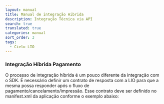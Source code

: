 ```yaml
---
layout: manual
title: Manual de integração Hibrida
description: Integração Técnica via API
search: true
translated: true
categories: manual
sort_order: 3
tags:
  - Cielo LIO
---
```


### Integração Híbrida Pagamento 
 
O processo de integração híbrida é um pouco diferente da integração com o SDK. É necessário definir um contrato de resposta com a LIO 
para que a mesma possa responder após o fluxo de pagamento/cancelamento/impressão. Esse contrato deve ser definido no manifest.xml da 
aplicação conforme o exemplo abaixo:
